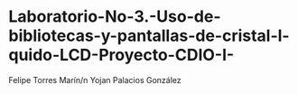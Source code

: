 # Laboratorio-No-3.-Uso-de-bibliotecas-y-pantallas-de-cristal-l-quido-LCD-Proyecto-CDIO-I-
Felipe Torres Marín/n
Yojan Palacios González
